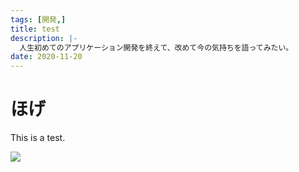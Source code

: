 ```yaml
---
tags: [開発,]
title: test
description: |-
  人生初めてのアプリケーション開発を終えて、改めて今の気持ちを語ってみたい。
date: 2020-11-20
---
```


# ほげ

This is a test.

![](https://images.ciatr.jp/2017/05/w_828/iANecc7gSBxfa9Vh35jXCQrh9CqnQI0bAqNBtvbo.jpeg)
